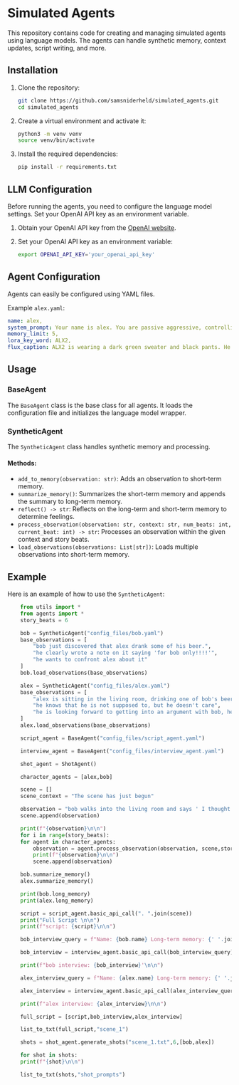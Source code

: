 # Simulated Agents

This repository contains code for creating and managing simulated agents using language models. The agents can handle synthetic memory, context updates, script writing, and more.

## Installation

1. Clone the repository:
    ```sh
    git clone https://github.com/samsniderheld/simulated_agents.git
    cd simulated_agents
    ```

2. Create a virtual environment and activate it:
    ```sh
    python3 -m venv venv
    source venv/bin/activate
    ```

3. Install the required dependencies:
    ```sh
    pip install -r requirements.txt
    ```

## LLM Configuration

Before running the agents, you need to configure the language model settings. Set your OpenAI API key as an environment variable.

1. Obtain your OpenAI API key from the [OpenAI website](https://beta.openai.com/signup/).

2. Set your OpenAI API key as an environment variable:
    ```sh
    export OPENAI_API_KEY='your_openai_api_key'
    ```

## Agent Configuration

Agents can easily be configured using YAML files.

Example `alex.yaml`:

```yaml
name: alex,
system_prompt: Your name is alex. You are passive aggressive, controlling, and inconsiderate,
memory_limit: 5,
lora_key_word: ALX2,
flux_caption: ALX2 is wearing a dark green sweater and black pants. He has medium length blond hair.
```

## Usage

### BaseAgent
The `BaseAgent` class is the base class for all agents. It loads the configuration file and initializes the language model wrapper.

### SyntheticAgent
The `SyntheticAgent` class handles synthetic memory and processing.

#### Methods:
- `add_to_memory(observation: str)`: Adds an observation to short-term memory.
- `summarize_memory()`: Summarizes the short-term memory and appends the summary to long-term memory.
- `reflect() -> str`: Reflects on the long-term and short-term memory to determine feelings.
- `process_observation(observation: str, context: str, num_beats: int, current_beat: int) -> str`: Processes an observation within the given context and story beats.
- `load_observations(observations: List[str])`: Loads multiple observations into short-term memory.

## Example

Here is an example of how to use the `SyntheticAgent`:

```python
    from utils import *
    from agents import *
    story_beats = 6

    bob = SyntheticAgent("config_files/bob.yaml")
    base_observations = [
        "bob just discovered that alex drank some of his beer.",
        "he clearly wrote a note on it saying 'for bob only!!!!'",
        "he wants to confront alex about it"
    ]
    bob.load_observations(base_observations)

    alex = SyntheticAgent("config_files/alex.yaml")
    base_observations = [
        "alex is sitting in the living room, drinking one of bob's beers",
        "he knows that he is not supposed to, but he doesn't care",
        "he is looking forward to getting into an argument with bob, he likes riling him up."
    ]
    alex.load_observations(base_observations)

    script_agent = BaseAgent("config_files/script_agent.yaml")

    interview_agent = BaseAgent("config_files/interview_agent.yaml")

    shot_agent = ShotAgent()

    character_agents = [alex,bob]

    scene = []
    scene_context = "The scene has just begun"

    observation = "bob walks into the living room and says ' I thought I told you not to drink my beer!'"
    scene.append(observation)

    print(f"{observation}\n\n")
    for i in range(story_beats):
    for agent in character_agents:
        observation = agent.process_observation(observation, scene,story_beats,i)
        print(f"{observation}\n\n")
        scene.append(observation)

    bob.summarize_memory()
    alex.summarize_memory()

    print(bob.long_memory)
    print(alex.long_memory)

    script = script_agent.basic_api_call(". ".join(scene))
    print("Full Script \n\n")
    print(f"script: {script}\n\n")

    bob_interview_query = f"Name: {bob.name} Long-term memory: {' '.join(bob.long_memory)}"

    bob_interview = interview_agent.basic_api_call(bob_interview_query)

    print(f"bob interview: {bob_interview}'\n\n")

    alex_interview_query = f"Name: {alex.name} Long-term memory: {' '.join(alex.long_memory)}"

    alex_interview = interview_agent.basic_api_call(alex_interview_query)

    print(f"alex interview: {alex_interview}\n\n")

    full_script = [script,bob_interview,alex_interview]

    list_to_txt(full_script,"scene_1")

    shots = shot_agent.generate_shots("scene_1.txt",6,[bob,alex])

    for shot in shots:
    print(f"{shot}\n\n")

    list_to_txt(shots,"shot_prompts")
```